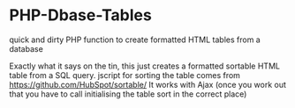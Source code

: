 # PHP-Dbase-Tables
quick and dirty PHP function to create formatted HTML tables from a database

Exactly what it says on the tin, this just creates a formatted sortable HTML table from a SQL query.
jscript for sorting the table comes from https://github.com/HubSpot/sortable/
It works with Ajax (once you work out that you have to call initialising the table sort in the correct place)
